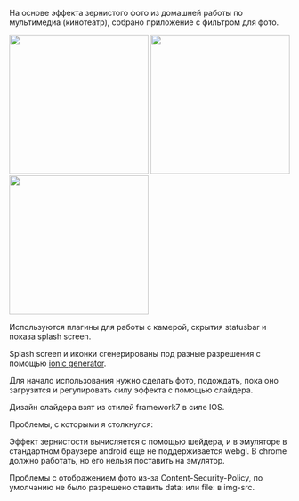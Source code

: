 На основе эффекта зернистого фото из домашней работы по мультимедиа (кинотеатр), собрано приложение с фильтром для фото.

<img src="https://pp.vk.me/c637119/v637119575/13fe/OPXItwOpNOw.jpg" width="250"/>
<img src="https://pp.vk.me/c637119/v637119575/13ea/KcIFCRAbQxM.jpg" width="250"/>
<img src="https://pp.vk.me/c637119/v637119575/13f4/gLAsIbP5UI0.jpg" width="250"/>

Используются плагины для работы с камерой, скрытия statusbar и показа splash screen.

Splash screen и иконки сгенерированы под разные разрешения с помощью [ionic generator](http://ionicframework.com/docs/cli/icon-splashscreen.html).

Для начало использования нужно сделать фото, подождать, пока оно загрузится и регулировать силу эффекта с помощью слайдера.

Дизайн слайдера взят из стилей framework7 в силе IOS.

Проблемы,  с которыми я столкнулся:

Эффект зернистости вычисляется с помощью шейдера, и в эмуляторе в стандартном браузере android еще не поддерживается webgl. В chrome должно работать, но его нельзя поставить на эмулятор.

Проблемы с отображением фото из-за Content-Security-Policy, по умолчанию не было разрешено ставить data: или file: в img-src.